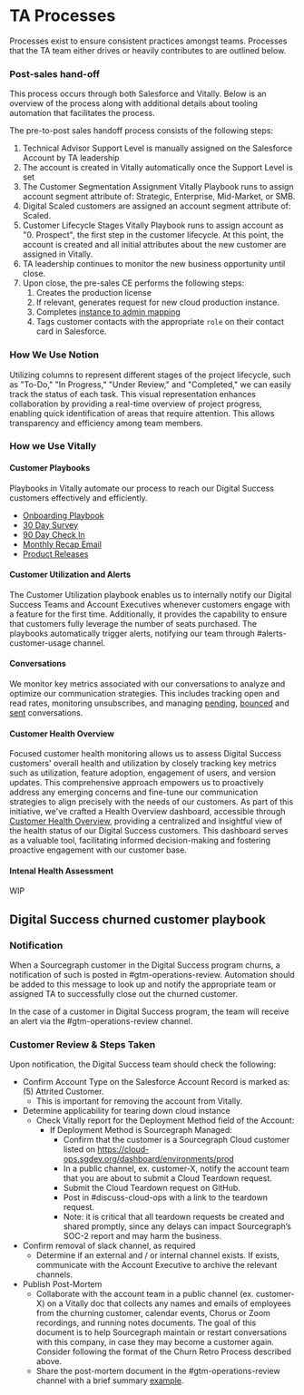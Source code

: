 # TA Processes

Processes exist to ensure consistent practices amongst teams. Processes that the TA team either drives or heavily contributes to are outlined below.

### Post-sales hand-off

This process occurs through both Salesforce and Vitally. Below is an overview of the process along with additional details about tooling automation that facilitates the process.

The pre-to-post sales handoff process consists of the following steps:

1. Technical Advisor Support Level is manually assigned on the Salesforce Account by TA leadership
2. The account is created in Vitally automatically once the Support Level is set
3. The Customer Segmentation Assignment Vitally Playbook runs to assign account segment attribute of: Strategic, Enterprise, Mid-Market, or SMB.
4. Digital Scaled customers are assigned an account segment attribute of: Scaled.
5. Customer Lifecycle Stages Vitally Playbook runs to assign account as "0. Prospect", the first step in the customer lifecycle. At this point, the account is created and all initial attributes about the new customer are assigned in Vitally.
6. TA leadership continues to monitor the new business opportunity until close.
7. Upon close, the pre-sales CE performs the following steps:
   1. Creates the production license
   2. If relevant, generates request for new cloud production instance.
   3. Completes [instance to admin mapping](https://docs.google.com/document/d/12W85VTKLJg2Os74PWADxwOPfpMozB0mUm4Do6fN9dFs/edit?usp=sharing)
   4. Tags customer contacts with the appropriate `role` on their contact card in Salesforce.

### How We Use Notion

Utilizing columns to represent different stages of the project lifecycle, such as "To-Do," "In Progress," "Under Review," and "Completed," we can easily track the status of each task. This visual representation enhances collaboration by providing a real-time overview of project progress, enabling quick identification of areas that require attention. This allows transparency and efficiency among team members.

### How we Use Vitally

#### Customer Playbooks

Playbooks in Vitally automate our process to reach our Digital Success customers effectively and efficiently.

- [Onboarding Playbook](https://sourcegraph.vitally.io/settings/playbooks/d2ce4cd5-4030-4c12-8589-809ec3c719d9)
- [30 Day Survey](https://sourcegraph.vitally.io/settings/playbooks/341f21e3-7991-4287-a141-93dda6f1bc5a)
- [90 Day Check In](https://sourcegraph.vitally.io/settings/playbooks/341f21e3-7991-4287-a141-93dda6f1bc5a)
- [Monthly Recap Email](https://sourcegraph.vitally.io/settings/playbooks/5d7b557e-d7b8-47ad-95de-be0a11fb694c)
- [Product Releases](https://sourcegraph.vitally.io/settings/playbooks/9d3aab65-ff3b-495d-a957-bf2e04348250)

#### Customer Utilization and Alerts

The Customer Utilization playbook enables us to internally notify our Digital Success Teams and Account Executives whenever customers engage with a feature for the first time. Additionally, it provides the capability to ensure that customers fully leverage the number of seats purchased. The playbooks automatically trigger alerts, notifying our team through #alerts-customer-usage channel.

#### Conversations

We monitor key metrics associated with our conversations to analyze and optimize our communication strategies. This includes tracking open and read rates, monitoring unsubscribes, and managing [pending](https://sourcegraph.vitally.io/hubs/335a99ea-5302-498d-9d11-cc39aa8386b9/d22fb1ab-179a-4a55-9b5b-e997a86ad5c4), [bounced](https://sourcegraph.vitally.io/hubs/335a99ea-5302-498d-9d11-cc39aa8386b9/0093fc1f-b3e9-4602-afd5-0ad46cd70f55) and [sent](https://sourcegraph.vitally.io/hubs/335a99ea-5302-498d-9d11-cc39aa8386b9/1e8f0f60-c8e8-4356-9ebf-2258dbdca5aa) conversations.

#### Customer Health Overview

Focused customer health monitoring allows us to assess Digital Success customers' overall health and utilization by closely tracking key metrics such as utilization, feature adoption, engagement of users, and version updates. This comprehensive approach empowers us to proactively address any emerging concerns and fine-tune our communication strategies to align precisely with the needs of our customers. As part of this initiative, we've crafted a Health Overview dashboard, accessible through [Customer Health Overview](https://sourcegraph.vitally.io/hubs/335a99ea-5302-498d-9d11-cc39aa8386b9/fd3cafe5-94a0-4c7f-bbdb-aa40b34269b4), providing a centralized and insightful view of the health status of our Digital Success customers. This dashboard serves as a valuable tool, facilitating informed decision-making and fostering proactive engagement with our customer base.

#### Intenal Health Assessment

WIP

## Digital Success churned customer playbook

### Notification

When a Sourcegraph customer in the Digital Success program churns, a notification of such is posted in #gtm-operations-review. Automation should be added to this message to look up and notify the appropriate team or assigned TA to successfully close out the churned customer.

In the case of a customer in Digital Success program, the team will receive an alert via the #gtm-operations-review channel.

### Customer Review & Steps Taken

Upon notification, the Digital Success team should check the following:

- Confirm Account Type on the Salesforce Account Record is marked as: (5) Attrited Customer.
  - This is important for removing the account from Vitally.
- Determine applicability for tearing down cloud instance
  - Check Vitally report for the Deployment Method field of the Account:
    - If Deployment Method is Sourcegraph Managed:
      - Confirm that the customer is a Sourcegraph Cloud customer listed on https://cloud-ops.sgdev.org/dashboard/environments/prod
      - In a public channel, ex. customer-X, notify the account team that you are about to submit a Cloud Teardown request.
      - Submit the Cloud Teardown request on GitHub.
      - Post in #discuss-cloud-ops with a link to the teardown request.
      - Note: it is critical that all teardown requests be created and shared promptly, since any delays can impact Sourcegraph’s SOC-2 report and may harm the business.
- Confirm removal of slack channel, as required
  - Determine if an external and / or internal channel exists. If exists, communicate with the Account Executive to archive the relevant channels.
- Publish Post-Mortem
  - Collaborate with the account team in a public channel (ex. customer-X) on a Vitally doc that collects any names and emails of employees from the churning customer, calendar events, Chorus or Zoom recordings, and running notes documents. The goal of this document is to help Sourcegraph maintain or restart conversations with this company, in case they may become a customer again. Consider following the format of the Churn Retro Process described above.
  - Share the post-mortem document in the #gtm-operations-review channel with a brief summary [example](https://sourcegraph.slack.com/archives/C044K6JDBSM/p1705690088031729).
